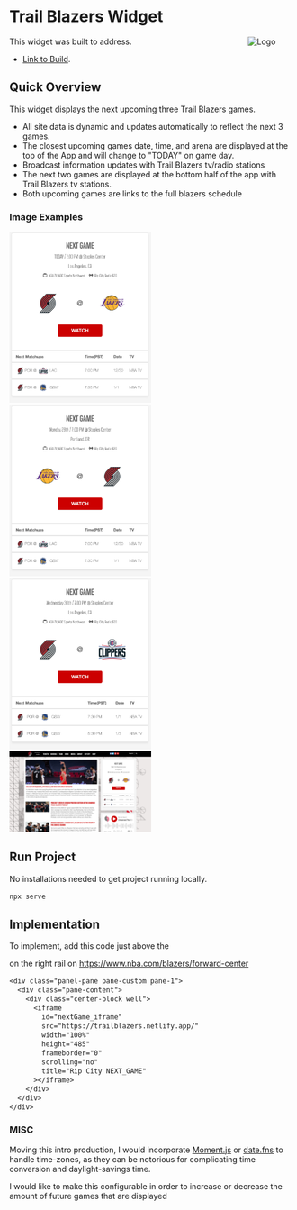 # Trail Blazers Widget

<img alt="Logo" align="right" src="https://www.nba.com/.element/img/1.0/teamsites/logos/teamlogos_80x64/por.gif" width="80px" />

This widget was built to address.

- [Link to Build](https://trailblazers.netlify.app/).

## Quick Overview

This widget displays the next upcoming three Trail Blazers games.

- All site data is dynamic and updates automatically to reflect the next 3 games.
- The closest upcoming games date, time, and arena are displayed at the top of the App and will change to "TODAY" on game day.
- Broadcast information updates with Trail Blazers tv/radio stations
- The next two games are displayed at the bottom half of the app with Trail Blazers tv stations.
- Both upcoming games are links to the full blazers schedule

### Image Examples

<p float="left">
  <img src="/styles/img/gameDay_Away.png" width="50%" />
  <img src="/styles/img/futureGame_Home.png" width="50%" /> 
  <img src="/styles/img/futureGame_Away.png" width="50%" />
  <img src="/styles/img/desktop_context.png" width="50%" />
</p>

## Run Project

No installations needed to get project running locally.

```sh
npx serve
```

## Implementation

To implement, add this code just above the <div class="panel-pane pane-custom pane-2"> on the right rail on https://www.nba.com/blazers/forward-center

```
<div class="panel-pane pane-custom pane-1">
  <div class="pane-content">
    <div class="center-block well">
      <iframe
        id="nextGame_iframe"
        src="https://trailblazers.netlify.app/"
        width="100%"
        height="485"
        frameborder="0"
        scrolling="no"
        title="Rip City NEXT_GAME"
      ></iframe>
    </div>
  </div>
</div>
```

### MISC

Moving this intro production, I would incorporate [Moment.js](https://momentjs.com/) or [date.fns](https://date-fns.org/) to handle
time-zones, as they can be notorious for complicating time conversion and daylight-savings time.

I would like to make this configurable in order to increase or decrease the amount of future games that are displayed
